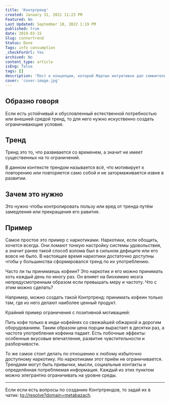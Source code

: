 ```yaml
---
title: 'Контртренд'
created: January 31, 2021 11:23 PM
Featured: No
Last Updated: September 18, 2022 1:19 PM
published: true
date: 2019-03-15
Slug: contertrend
Status: Done
Tags: info consumption
_checkForUrl: Yes
archived: No
content_type: article
isEng: false
tags: []
description: 'Пост о концепции, которой Мартын интуитивно дал сомнительное название. Тем не менее оно закрепилось и приносит пользу. Можно назвать Контртренд одним из руководящих принципов в жизни Мартына.'
cover: 'cover-image.jpg'
---
```


## Oбразно говоря

Если есть устойчивый и обусловленный естественной потребностью или внешней средой тренд, то для него нужно искуственно создать ограничивающие условия.

## Тренд

Тренд это то, что развивается со временем, а значит не имеет существенных на то ограничений.

В данном контексте трендом называется всё, что мотивирует к повторению или повторяется само собой и не затормаживается извне в развитии.

## Зачем это нужно

Это нужно чтобы контролировать пользу или вред от тренда путём замедления или прекращения его равития.

## Пример

Самое простое это пример с наркотиками. Наркотики, если обощить, хочется всегда. Они ломают тонкую настройку системы удовольствия, а значит ранее такой способ взлома был в сильном дефиците или его вовсе не было. В настоящее время наркотики достаточно доступны чтобы у большинства сформировался тренд по их употреблению.

Часто ли ты принимаешь кофеин? Это наркотик и его можно принимать хоть каждый день по многу раз. Oн влияет на биохимию мозга непредусмотренным образом если превышать меру и частоту. Что с этим можно сделать?

Например, можно создать такой Контртренд: принимать кофеин только там, где из него делают наиболее ценный продукт.

Крайний пример ограничения с позитивной мотивацией:

Пить кофе только в инди-кофейнях со свежайшей обжаркой и дорогим оборудованием. Таким образом цена порции вырастает в десятки раз, а частота употребления кофеина падает. Есть побочные эффекты: особенные вкусовые впечатления, развитие чувстительности и разборчивости.

То же самое стоит делать по отношению к любому избыточно доступному наркотику. Но наркотиками этот приём не ограничивается. Трендами могут быть привычки, мысли, социальные контакты и определённая потребляемая информация. Каждый из этих пунктом можно элегрантно ограничивать на уровне среды.

---

Если если есть вопросы по созданию Контртрендов, то задай их в чатик: <tg://resolve?domain=metabazach>.